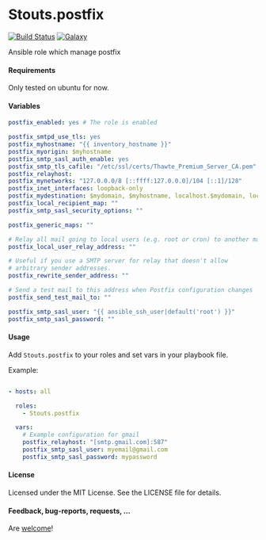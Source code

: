 Stouts.postfix
==============

[![Build Status](http://img.shields.io/travis/Stouts/Stouts.postfix.svg?style=flat-square)](https://travis-ci.org/Stouts/Stouts.postfix)
[![Galaxy](http://img.shields.io/badge/galaxy-Stouts.postfix-blue.svg?style=flat-square)](https://galaxy.ansible.com/Stouts/postfix/)

Ansible role which manage postfix

#### Requirements

Only tested on ubuntu for now.

#### Variables

```yaml
postfix_enabled: yes # The role is enabled

postfix_smtpd_use_tls: yes
postfix_myhostname: "{{ inventory_hostname }}"
postfix_myorigin: $myhostname
postfix_smtp_sasl_auth_enable: yes
postfix_smtp_tls_cafile: "/etc/ssl/certs/Thawte_Premium_Server_CA.pem"
postfix_relayhost:
postfix_mynetworks: "127.0.0.0/8 [::ffff:127.0.0.0]/104 [::1]/128"
postfix_inet_interfaces: loopback-only
postfix_mydestination: $mydomain, $myhostname, localhost.$mydomain, localhost
postfix_local_recipient_map: ""
postfix_smtp_sasl_security_options: ""

postfix_generic_maps: ""

# Relay all mail going to local users (e.g. root or cron) to another mail address
postfix_local_user_relay_address: ""

# Useful if you use a SMTP server for relay that doesn't allow
# arbitrary sender addresses.
postfix_rewrite_sender_address: ""

# Send a test mail to this address when Postfix configuration changes
postfix_send_test_mail_to: ""

postfix_smtp_sasl_user: "{{ ansible_ssh_user|default('root') }}"
postfix_smtp_sasl_password: ""
```

#### Usage

Add `Stouts.postfix` to your roles and set vars in your playbook file.

Example:

```yaml

- hosts: all

  roles:
    - Stouts.postfix

  vars:
    # Example configuration for gmail
    postfix_relayhost: "[smtp.gmail.com]:587"
    postfix_smtp_sasl_user: myemail@gmail.com
    postfix_smtp_sasl_password: mypassword

```

#### License

Licensed under the MIT License. See the LICENSE file for details.

#### Feedback, bug-reports, requests, ...

Are [welcome](https://github.com/Stouts/Stouts.postfix/issues)!
